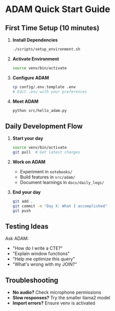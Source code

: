 # ADAM Quick Start Guide

## First Time Setup (10 minutes)

1. **Install Dependencies**
   ```bash
   ./scripts/setup_environment.sh
   ```

2. **Activate Environment**
   ```bash
   source venv/bin/activate
   ```

3. **Configure ADAM**
   ```bash
   cp config/.env.template .env
   # Edit .env with your preferences
   ```

4. **Meet ADAM**
   ```bash
   python src/hello_adam.py
   ```

## Daily Development Flow

1. **Start your day**
   ```bash
   source venv/bin/activate
   git pull  # Get latest changes
   ```

2. **Work on ADAM**
   - Experiment in `notebooks/`
   - Build features in `src/adam/`
   - Document learnings in `docs/daily_logs/`

3. **End your day**
   ```bash
   git add .
   git commit -m "Day X: What I accomplished"
   git push
   ```

## Testing Ideas

Ask ADAM:
- "How do I write a CTE?"
- "Explain window functions"
- "Help me optimize this query"
- "What's wrong with my JOIN?"

## Troubleshooting

- **No audio?** Check microphone permissions
- **Slow responses?** Try the smaller llama2 model
- **Import errors?** Ensure venv is activated
